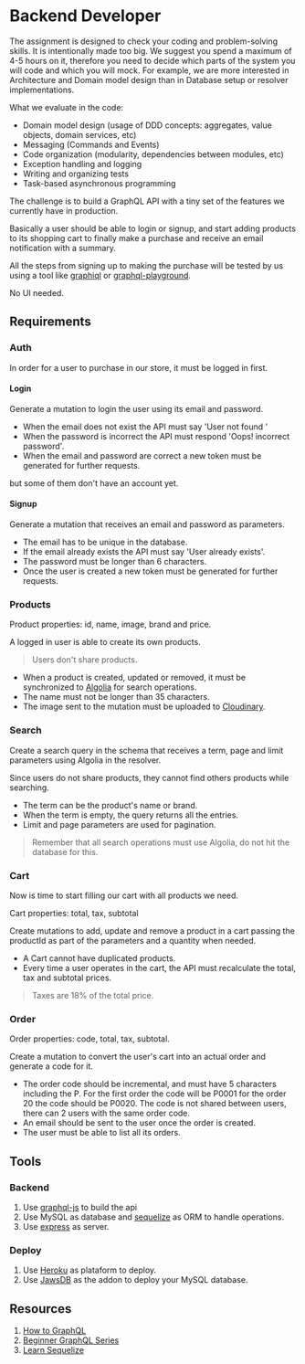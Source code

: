 # Backend Developer

The assignment is designed to check your coding and problem-solving skills. It is intentionally made too big. We suggest you spend a maximum of 4-5 hours on it, therefore you need to decide which parts of the system you will code and which you will mock. For example, we are more interested in Architecture and Domain model design than in Database setup or resolver implementations.

What we evaluate in the code:

- Domain model design (usage of DDD concepts: aggregates, value objects, domain services, etc)
- Messaging (Commands and Events)
- Code organization (modularity, dependencies between modules, etc)
- Exception handling and logging
- Writing and organizing tests
- Task-based asynchronous programming

The challenge is to build a GraphQL API with a tiny set of the features we currently have in production.

Basically a user should be able to login or signup, and start adding products to its shopping cart to finally make a purchase and receive an email notification with a summary.

All the steps from signing up to making the purchase will be tested by us using a tool like [graphiql](https://github.com/graphql/graphiql) or [graphql-playground](https://github.com/prisma/graphql-playground).

No UI needed.

## Requirements

### Auth

In order for a user to purchase in our store, it must be logged in first.

#### Login

Generate a mutation to login the user using its email and password.

- When the email does not exist the API must say 'User not found '
- When the password is incorrect the API must respond 'Oops! incorrect password'.
- When the email and password are correct a new token must be generated for further requests.

but some of them don't have an account yet.
 
#### Signup

Generate a mutation that receives an email and password as parameters.

- The email has to be unique in the database.
- If the email already exists the API must say 'User already exists'.
- The password must be longer than 6 characters.
- Once the user is created a new token must be generated for further requests.

### Products

Product properties: id, name, image, brand and price.

A logged in user is able to create its own products.

> Users don't share products.

- When a product is created, updated or removed, it must be synchronized to [Algolia](https://algolia.com) for search operations.
- The name must not be longer than 35 characters.
- The image sent to the mutation must be uploaded to [Cloudinary](https://cloudinary.com).

### Search

Create a search query in the schema that receives a term, page and limit parameters using Algolia in the resolver.

Since users do not share products, they cannot find others products while searching.

- The term can be the product's name or brand.
- When the term is empty, the query returns all the entries.
- Limit and page parameters are used for pagination.

> Remember that all search operations must use Algolia, do not hit the database for this.

### Cart

Now is time to start filling our cart with all products we need.

Cart properties: total, tax, subtotal

Create mutations to add, update and remove a product in a cart passing the productId as part of the parameters and a quantity when needed.

- A Cart cannot have duplicated products.
- Every time a user operates in the cart, the API must recalculate the total, tax and subtotal prices.

> Taxes are 18% of the total price.

### Order

Order properties: code, total, tax, subtotal.

Create a mutation to convert the user's cart into an actual order and generate a code for it.

- The order code should be incremental, and must have 5 characters including the P. For the first order the code will be P0001 for the order 20 the code should be P0020. The code is not shared between users, there can 2 users with the same order code.
- An email should be sent to the user once the order is created.
- The user must be able to list all its orders.

## Tools

### Backend

1. Use [graphql-js](https://github.com/graphql/graphql-js) to build the api
2. Use MySQL as database and [sequelize](https://github.com/sequelize/sequelize) as ORM to handle operations.
3. Use [express](https://github.com/expressjs/express) as server.

### Deploy

1. Use [Heroku](https://www.heroku.com/) as plataform to deploy.
2. Use [JawsDB](https://elements.heroku.com/addons/jawsdb) as the addon to deploy your MySQL database.

## Resources

1. [How to GraphQL](https://www.howtographql.com/)
2. [Beginner GraphQL Series](https://www.youtube.com/watch?v=DyvsMKsEsyE&list=PLN3n1USn4xln0j_NN9k4j5hS1thsGibKi)
3. [Learn Sequelize](https://www.youtube.com/watch?v=pxo7L5nd1gA)
